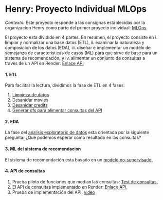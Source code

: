 # Henry: Proyecto Individual MLOps

*Contexto.* Este proyecto responde a las consignas establecidas por la organizacion Henry como parte del primer proyecto individual: [MLOps](https://github.com/soyHenry/PI_ML_OPS).

 El proyecto esta dividido en 4 partes. En resumen, el proyecto consiste en i. limpiar y normalizar una base datos (ETL), ii. examinar la naturaleza y composicion de los datos (EDA), iii. diseñar e implementar un modelo de semejanza de caracteristicas de casos (ML) para que sirve de base para un sistema de recomendación, y iv. alimentar un conjunto de consultas a traves de un API en Render: [Enlace API](https://henry-mlops-imdb.onrender.com/docs)

#### 1. ETL
Para facilitar la lectura, dividimos la fase de ETL en 4 fases:
1. [Limpieza de datos](data_prcssng/01_etl_movies_subset_limpiar.ipynb)
2. [Desanidar movies](data_prcssng/02_etl_movies_desanidar_v3.ipynb)
3. [Desanidar credits](data_prcssng/03_etl_credits_desanidar_v3.ipynb)
4. [Generar dfs para alimentar consultas del API](data_prcssng/04_etl_merge_datafinal_v2.ipynb)

#### 2. EDA
La fase del [analisis exploratorio de datos](data_prcssng/05_eda_v1.ipynb) esta orientada por la siguiente pregunta: ¿Qué podemos esperar como resultado en las consultas?

#### 3. ML del sistema de recomendacion
El sistema de recomendación esta basado en un [modelo no-supervisado.](data_prcssng/06_ml_recomendaciones_v3.ipynb)

#### 4. API de consultas

1. Prueba piloto de funciones que median las consultas: [Test de consultas.](data_prcssng/07_test_funciones.ipynb)
2. El API de consultas implementado en Render: [Enlace API.](https://henry-mlops-imdb.onrender.com/docs)
3. Prueba de implementación del API: [video](https://drive.google.com/file/d/1l_noVxU2NVhfE3jFHW210eWAeEiPmo22/view?usp=sharing)
